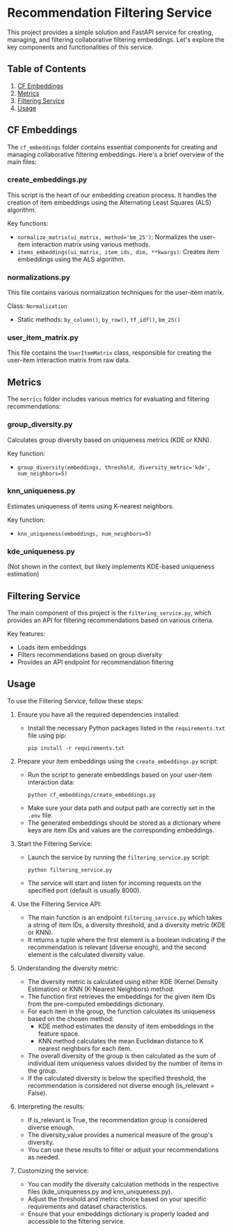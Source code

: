 # Recommendation Filtering Service

 This project provides a simple solution and FastAPI service for creating, managing, and filtering collaborative filtering embeddings. Let's explore the key components and functionalities of this service.

## Table of Contents
1. [CF Embeddings](#cf-embeddings)
2. [Metrics](#metrics)
3. [Filtering Service](#filtering-service)
4. [Usage](#usage)

## CF Embeddings

The `cf_embeddings` folder contains essential components for creating and managing collaborative filtering embeddings. Here's a brief overview of the main files:

### create_embeddings.py

This script is the heart of our embedding creation process. It handles the creation of item embeddings using the Alternating Least Squares (ALS) algorithm.

Key functions:
- `normalize_matrix(ui_matrix, method='bm_25')`: Normalizes the user-item interaction matrix using various methods.
- `items_embeddings(ui_matrix, item_ids, dim, **kwargs)`: Creates item embeddings using the ALS algorithm.

### normalizations.py

This file contains various normalization techniques for the user-item matrix.

Class: `Normalization`
- Static methods: `by_column()`, `by_row()`, `tf_idf()`, `bm_25()`

### user_item_matrix.py

This file contains the `UserItemMatrix` class, responsible for creating the user-item interaction matrix from raw data.

## Metrics

The `metrics` folder includes various metrics for evaluating and filtering recommendations:

### group_diversity.py

Calculates group diversity based on uniqueness metrics (KDE or KNN).

Key function:
- `group_diversity(embeddings, threshold, diversity_metric='kde', num_neighbors=5)`

### knn_uniqueness.py

Estimates uniqueness of items using K-nearest neighbors.

Key function:
- `knn_uniqueness(embeddings, num_neighbors=5)`

### kde_uniqueness.py

(Not shown in the context, but likely implements KDE-based uniqueness estimation)

## Filtering Service

The main component of this project is the `filtering_service.py`, which provides an API for filtering recommendations based on various criteria.

Key features:
- Loads item embeddings
- Filters recommendations based on group diversity
- Provides an API endpoint for recommendation filtering

## Usage

To use the Filtering Service, follow these steps:

1. Ensure you have all the required dependencies installed:
   - Install the necessary Python packages listed in the `requirements.txt` file using pip:
     ```
     pip install -r requirements.txt
     ```

2. Prepare your item embeddings using the `create_embeddings.py` script:
   - Run the script to generate embeddings based on your user-item interaction data:
     ```
     python cf_embeddings/create_embeddings.py
     ```
   - Make sure your data path and output path are correctly set in the `.env` file.
   - The generated embeddings should be stored as a dictionary where keys are item IDs and values are the corresponding embeddings.

3. Start the Filtering Service:
   - Launch the service by running the `filtering_service.py` script:
     ```
     python filtering_service.py
     ```
   - The service will start and listen for incoming requests on the specified port (default is usually 8000).

4. Use the Filtering Service API:
   - The main function is an endpoint `filtering_service.py` which takes a string of item IDs, a diversity threshold, and a diversity metric (KDE or KNN).
   - It returns a tuple where the first element is a boolean indicating if the recommendation is relevant (diverse enough), and the second element is the calculated diversity value.

5. Understanding the diversity metric:
   - The diversity metric is calculated using either KDE (Kernel Density Estimation) or KNN (K-Nearest Neighbors) method.
   - The function first retrieves the embeddings for the given item IDs from the pre-computed embeddings dictionary.
   - For each item in the group, the function calculates its uniqueness based on the chosen method:
     - KDE method estimates the density of item embeddings in the feature space.
     - KNN method calculates the mean Euclidean distance to K nearest neighbors for each item.
   - The overall diversity of the group is then calculated as the sum of individual item uniqueness values divided by the number of items in the group.
   - If the calculated diversity is below the specified threshold, the recommendation is considered not diverse enough (is_relevant = False).

6. Interpreting the results:
   - If is_relevant is True, the recommendation group is considered diverse enough.
   - The diversity_value provides a numerical measure of the group's diversity.
   - You can use these results to filter or adjust your recommendations as needed.

7. Customizing the service:
   - You can modify the diversity calculation methods in the respective files (kde_uniqueness.py and knn_uniqueness.py).
   - Adjust the threshold and metric choice based on your specific requirements and dataset characteristics.
   - Ensure that your embeddings dictionary is properly loaded and accessible to the filtering service.
